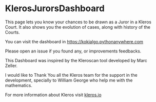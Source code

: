 # KlerosJurorsDashboard
This page lets you know your chances to be drawn as a Juror in a Kleros Court. It also shows you the evolution of cases, along with history of the Courts.

You can visit the dashboard in https://kokialgo.pythonanywhere.com

Please open an issue if you found any, or improvements feedbacks.

This Dashboard was inspired by the Kleroscan tool developed by Marc Zeller.

I would like to Thank You all the Kleros team for the support in the development, specially to William George who help me with the mathematics.

For more information about Kleros visit [kleros.io](kleros.io)
